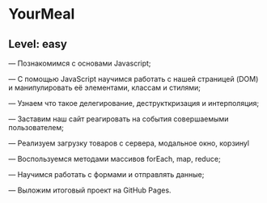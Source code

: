 # YourMeal
## Level: easy

— Познакомимся с основами Javascript;

— С помощью JavaScript научимся работать с нашей страницей (DOM) и манипулировать её элементами, классам и стилями;

— Узнаем что такое делегирование, деструкткризация и интерполяция;

— Заставим наш сайт реагировать на события совершаемыми пользователем;

— Реализуем загрузку товаров с сервера, модальное окно, корзинуl

— Воспользуемся методами массивов forEach, map, reduce;

— Научимся работать с формами и отправлять данные;

— Выложим итоговый проект на GitHub Pages.
